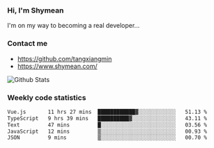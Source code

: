 ### Hi, I'm Shymean

I'm on my way to becoming a real developer...

### Contact me

- <https://github.com/tangxiangmin>
- <https://www.shymean.com/>

![Github Stats](https://github-readme-stats.vercel.app/api?username=tangxiangmin&show_icons=true&theme=dark)


###  Weekly code statistics

<!--START_SECTION:waka-->

```txt
Vue.js       11 hrs 27 mins  ████████████▓░░░░░░░░░░░░   51.13 %
TypeScript   9 hrs 39 mins   ██████████▓░░░░░░░░░░░░░░   43.11 %
Text         47 mins         █░░░░░░░░░░░░░░░░░░░░░░░░   03.56 %
JavaScript   12 mins         ▒░░░░░░░░░░░░░░░░░░░░░░░░   00.93 %
JSON         9 mins          ▒░░░░░░░░░░░░░░░░░░░░░░░░   00.70 %
```

<!--END_SECTION:waka-->